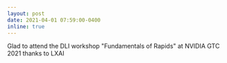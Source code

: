 ```yaml
---
layout: post
date: 2021-04-01 07:59:00-0400
inline: true
---
```


Glad to attend the DLI workshop "Fundamentals of Rapids" at NVIDIA GTC 2021 thanks to LXAI